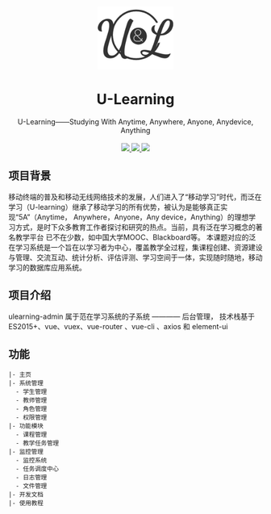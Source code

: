 <p align="center">
    <img src="https://raw.githubusercontent.com/Daye1112/u-learning/dev/modules/pic/项目logo.jpg" width="150">
    <h1 align="center">U-Learning</h1>
    <p align="center">
        U-Learning——Studying With Anytime, Anywhere, Anyone, Anydevice, Anything
        <br>
        <br>
         <a href="https://github.com/Daye1112/u-learning">
             <img src="https://img.shields.io/github/watchers/stone4321/ulearning-admin?style=social" >
         </a>
         <a href="https://github.com/Daye1112/u-learning">
             <img src="https://img.shields.io/github/stars/stone4321/ulearning-admin?style=social" >
         </a>
         <a href="https://github.com/Daye1112/u-learning">
             <img src="https://img.shields.io/github/forks/stone4321/ulearning-admin?style=social" >
         </a>
    </p>    
</p>

## 项目背景

  移动终端的普及和移动无线网络技术的发展，人们进入了“移动学习”时代，而泛在学习（U-learning）继承了移动学习的所有优势，被认为是能够真正实现“5A”（Anytime， Anywhere，Anyone，Any device，Anything）的理想学习方式，是时下众多教育工作者探讨和研究的热点。当前，具有泛在学习概念的著名教学平台  已不在少数，如中国大学MOOC、Blackboard等。
  本课题对应的泛在学习系统是一个旨在以学习者为中心，覆盖教学全过程，集课程创建、资源建设与管理、交流互动、统计分析、评估评测、学习空间于一体，实现随时随地，移动学习的数据库应用系统。

## 项目介绍
  ulearning-admin 属于范在学习系统的子系统 ———— 后台管理， 技术栈基于 ES2015+、vue、vuex、vue-router 、vue-cli 、axios 和 element-ui

## 功能
```
|- 主页
|- 系统管理
  - 学生管理
  - 教师管理
  - 角色管理
  - 权限管理
|- 功能模块
  - 课程管理
  - 教学任务管理
|- 监控管理
  - 监控系统
  - 任务调度中心
  - 日志管理
  - 文件管理
|- 开发文档
|- 使用教程
```

